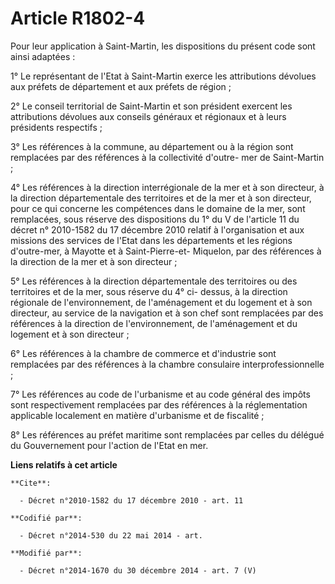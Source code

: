 # Article R1802-4

Pour leur application à Saint-Martin, les dispositions du présent code sont ainsi adaptées : 

1° Le représentant de l'Etat à Saint-Martin exerce les attributions dévolues aux préfets de département et aux préfets de
région ; 

2° Le conseil territorial de Saint-Martin et son président exercent les attributions dévolues aux conseils généraux et
régionaux et à leurs présidents respectifs ; 

3° Les références à la commune, au département ou à la région sont remplacées par des références à la collectivité d'outre-
mer de Saint-Martin ; 

4° Les références à la direction interrégionale de la mer et à son directeur, à la direction départementale des territoires
et de la mer et à son directeur, pour ce qui concerne les compétences dans le domaine de la mer, sont remplacées, sous
réserve des dispositions du 1° du V de l'article 11 du décret n° 2010-1582 du 17 décembre 2010 relatif à l'organisation et
aux missions des services de l'Etat dans les départements et les régions d'outre-mer, à Mayotte et à Saint-Pierre-et-
Miquelon, par des références à la direction de la mer et à son directeur ; 

5° Les références à la direction départementale des territoires ou des territoires et de la mer, sous réserve du 4° ci-
dessus, à la direction régionale de l'environnement, de l'aménagement et du logement et à son directeur, au service de la
navigation et à son chef sont remplacées par des références à la direction de l'environnement, de l'aménagement et du
logement et à son directeur ; 

6° Les références à la chambre de commerce et d'industrie sont remplacées par des références à la chambre consulaire
interprofessionnelle ; 

7° Les références au code de l'urbanisme et au code général des impôts sont respectivement remplacées par des références à la
réglementation applicable localement en matière d'urbanisme et de fiscalité ;

8° Les références au préfet maritime sont remplacées par celles du délégué du Gouvernement pour l'action de l'Etat en mer.

**Liens relatifs à cet article**

	**Cite**:

	  - Décret n°2010-1582 du 17 décembre 2010 - art. 11

	**Codifié par**:

	  - Décret n°2014-530 du 22 mai 2014 - art.

	**Modifié par**:

	  - Décret n°2014-1670 du 30 décembre 2014 - art. 7 (V)

